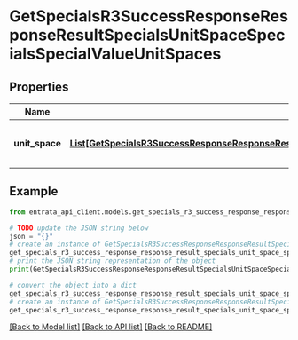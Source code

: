 # GetSpecialsR3SuccessResponseResponseResultSpecialsUnitSpaceSpecialsSpecialValueUnitSpaces


## Properties

Name | Type | Description | Notes
------------ | ------------- | ------------- | -------------
**unit_space** | [**List[GetSpecialsR3SuccessResponseResponseResultSpecialsUnitSpaceSpecialsSpecialValueUnitSpacesUnitSpaceInner]**](GetSpecialsR3SuccessResponseResponseResultSpecialsUnitSpaceSpecialsSpecialValueUnitSpacesUnitSpaceInner.md) | List of unit spaces included in the special. | 

## Example

```python
from entrata_api_client.models.get_specials_r3_success_response_response_result_specials_unit_space_specials_special_value_unit_spaces import GetSpecialsR3SuccessResponseResponseResultSpecialsUnitSpaceSpecialsSpecialValueUnitSpaces

# TODO update the JSON string below
json = "{}"
# create an instance of GetSpecialsR3SuccessResponseResponseResultSpecialsUnitSpaceSpecialsSpecialValueUnitSpaces from a JSON string
get_specials_r3_success_response_response_result_specials_unit_space_specials_special_value_unit_spaces_instance = GetSpecialsR3SuccessResponseResponseResultSpecialsUnitSpaceSpecialsSpecialValueUnitSpaces.from_json(json)
# print the JSON string representation of the object
print(GetSpecialsR3SuccessResponseResponseResultSpecialsUnitSpaceSpecialsSpecialValueUnitSpaces.to_json())

# convert the object into a dict
get_specials_r3_success_response_response_result_specials_unit_space_specials_special_value_unit_spaces_dict = get_specials_r3_success_response_response_result_specials_unit_space_specials_special_value_unit_spaces_instance.to_dict()
# create an instance of GetSpecialsR3SuccessResponseResponseResultSpecialsUnitSpaceSpecialsSpecialValueUnitSpaces from a dict
get_specials_r3_success_response_response_result_specials_unit_space_specials_special_value_unit_spaces_from_dict = GetSpecialsR3SuccessResponseResponseResultSpecialsUnitSpaceSpecialsSpecialValueUnitSpaces.from_dict(get_specials_r3_success_response_response_result_specials_unit_space_specials_special_value_unit_spaces_dict)
```
[[Back to Model list]](../README.md#documentation-for-models) [[Back to API list]](../README.md#documentation-for-api-endpoints) [[Back to README]](../README.md)


